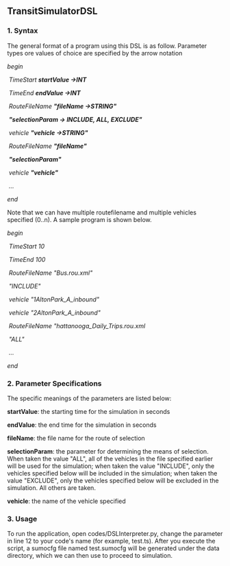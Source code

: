 ## TransitSimulatorDSL

### 1. Syntax

The general format of a program using this DSL is as follow. Parameter types ore values of choice are specified by the arrow notation

*begin*

​	*TimeStart **startValue ->INT***

​	*TimeEnd **endValue ->INT***

​	*RouteFileName **"fileName ->STRING"***

​		***"selectionParam -> INCLUDE, ALL, EXCLUDE"***

​		*vehicle **"vehicle ->STRING"***

​	*RouteFileName **"fileName"***

​		***"selectionParam"***

​		*vehicle **"vehicle"***

​		*...*

*end*

Note that we can have multiple routefilename and multiple vehicles specified (0..n). A sample program is shown below.

*begin*

​	*TimeStart 10*

​	*TimeEnd 100*

​	*RouteFileName "Bus.rou.xml"*

​		*"INCLUDE"*

​		*vehicle "1AltonPark_A_inbound"*

​		*vehicle "2AltonPark_A_inbound"*

​	*RouteFileName "hattanooga_Daily_Trips.rou.xml*

​		*"ALL"*

​		*...*

*end*

### 2. Parameter Specifications

The specific meanings of the parameters are listed below:

**startValue**: the starting time for the simulation in seconds

**endValue**: the end time for the simulation in seconds

**fileName**: the file name for the route of selection

**selectionParam**: the parameter for determining the means of selection. When taken the value "ALL", all of the vehicles in the file specified earlier will be used for the simulation; when taken the value "INCLUDE", only the vehicles specified below will be included in the simulation; when taken the value "EXCLUDE", only the vehicles specified below will be excluded in the simulation. All others are taken.

**vehicle**: the name of the vehicle specified

### 3. Usage

To run the application, open codes/DSLInterpreter.py, change the parameter in line 12 to your code's name (for example, test.ts). After you execute the script, a sumocfg file named test.sumocfg will be generated under the data directory, which we can then use to proceed to simulation.







​		



​	










